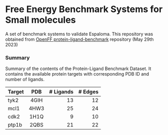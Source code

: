 # Free Energy Benchmark Systems for Small molecules
A set of benchmark systems to validate Espaloma. This repository was obtained from [OpenFF protein-ligand-benchmark](https://github.com/openforcefield/protein-ligand-benchmark/tree/main) repository (May 29th 2023)



### Summary
Summary of the contents of the Protein-Ligand Benchmark Dataset. It contains the available protein targets with corresponding PDB ID and number of ligands.

| Target    |  PDB |# Ligands| # Edges |
| --------- |:----:|--------:|--------:|
| tyk2      | 4GIH | 13      | 12      |
| mcl1      | 4HW3 | 25      | 24      |
| cdk2      | 1H1Q | 9       | 10      |
| ptp1b     | 2QBS | 21      | 22      |
